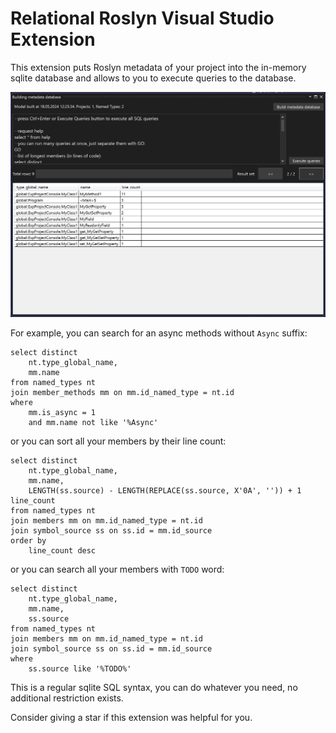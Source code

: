 # Relational Roslyn Visual Studio Extension

This extension puts Roslyn metadata of your project into the in-memory sqlite database and allows to you to execute queries to the database.

![Image 0](image0.png)

For example, you can search for an async methods without `Async` suffix:

```
select distinct
    nt.type_global_name,
    mm.name
from named_types nt
join member_methods mm on mm.id_named_type = nt.id
where
    mm.is_async = 1
    and mm.name not like '%Async'
```

or you can sort all your members by their line count:

```
select distinct
    nt.type_global_name,
    mm.name,
    LENGTH(ss.source) - LENGTH(REPLACE(ss.source, X'0A', '')) + 1 line_count
from named_types nt
join members mm on mm.id_named_type = nt.id
join symbol_source ss on ss.id = mm.id_source
order by
    line_count desc
```

or you can search all your members with `TODO` word:

```
select distinct
    nt.type_global_name,
    mm.name,
    ss.source
from named_types nt
join members mm on mm.id_named_type = nt.id
join symbol_source ss on ss.id = mm.id_source
where
    ss.source like '%TODO%'
```

This is a regular sqlite SQL syntax, you can do whatever you need, no additional restriction exists.

Consider giving a star if this extension was helpful for you.